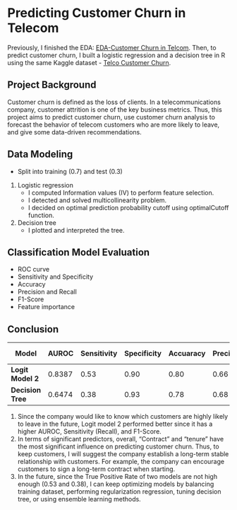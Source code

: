 # Predicting Customer Churn in Telecom
Previously, I finished the EDA: [EDA-Customer Churn in Telcom](https://github.com/yuki04160/EDA-Customer-Churn-in-Telecom). Then, to predict customer churn, I built a logistic regression and a decision tree in R using the same Kaggle dataset - [Telco Customer Churn](https://www.kaggle.com/blastchar/telco-customer-churn).
## Project Background
Customer churn is defined as the loss of clients. In a telecommunications company, customer attrition is one of the key business metrics. Thus, this project aims to predict customer churn, use customer churn analysis to forecast the behavior of telecom customers who are more likely to leave, and give some data-driven recommendations.
## Data Modeling
   - Split into training (0.7) and test (0.3)
1. Logistic regression
   -  I computed Information values (IV) to perform feature selection.
   -  I detected and solved multicollinearity problem.
   -  I decided on optimal prediction probability cutoff using optimalCutoff function.
2. Decision tree
   - I plotted and interpreted the tree.
## Classification Model Evaluation
   - ROC curve
   - Sensitivity and Specificity
   - Accuracy
   - Precision and Recall
   - F1-Score
   - Feature importance
## Conclusion

**Model**|AUROC|Sensitivity|Specificity|Accuaracy|Precision|Recall|F1 score
-----|-----|-----|-----|-----|-----|-----|-----  
**Logit Model 2**|0.8387|0.53|0.90|0.80|0.66|0.53|0.59
**Decision Tree**|0.6474|0.38|0.93|0.78|0.68|0.38|0.49

1. Since the company would like to know which customers are highly likely to leave in the future, Logit model 2 performed better since it has a higher AUROC, Sensitivity (Recall), and F1-Score.
2. In terms of significant predictors, overall, “Contract” and “tenure” have the most significant influence on predicting customer churn. Thus, to keep customers, I will suggest the company establish a long-term stable relationship with customers. For example, the company can encourage customers to sign a long-term contract when starting.
3. In the future, since the True Positive Rate of two models are not high enough (0.53 and 0.38), I can keep optimizing models by balancing training dataset, performing regularization regression, tuning decision tree, or using ensemble learning methods.
